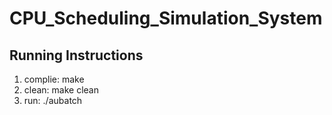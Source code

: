 # CPU_Scheduling_Simulation_System
## Running Instructions
1. complie: make
2. clean: make clean
3. run: ./aubatch
